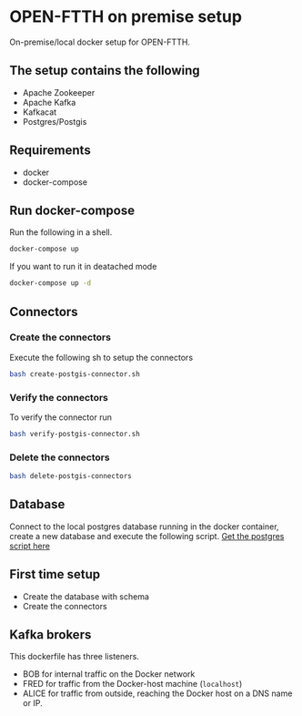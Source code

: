 # OPEN-FTTH on premise setup
On-premise/local docker setup for OPEN-FTTH.

## The setup contains the following
* Apache Zookeeper 
* Apache Kafka
* Kafkacat
* Postgres/Postgis

## Requirements
* docker
* docker-compose

## Run docker-compose
Run the following in a shell.
``` sh
docker-compose up
```

If you want to run it in deatached mode

``` sh
docker-compose up -d
```


## Connectors

### Create the connectors
Execute the following sh to setup the connectors 
``` sh
bash create-postgis-connector.sh
```

### Verify the connectors
To verify the connector run
``` sh
bash verify-postgis-connector.sh
```

### Delete the connectors

``` sh
bash delete-postgis-connectors
```

## Database
Connect to the local postgres database running in the docker container, create a
new database and execute the following script.
[Get the postgres script here](https://github.com/DAXGRID/open-ftth-postgis-service/blob/master/Database%20Scripts/create_route_network_schema.sql)

## First time setup
* Create the database with schema
* Create the connectors

## Kafka brokers
This dockerfile has three listeners.
* BOB for internal traffic on the Docker network
* FRED for traffic from the Docker-host machine (`localhost`)
* ALICE for traffic from outside, reaching the Docker host on a DNS name or IP.
